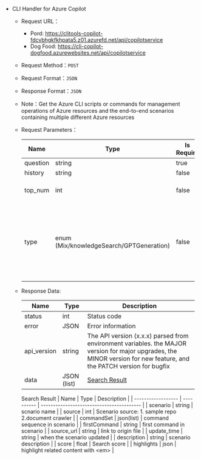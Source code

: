 
* <span id = "Copilot">CLI Handler for Azure Copilot</span>

    * Request URL：
      - Pord: https://clitools-copilot-fdcvbhgkfkhpata5.z01.azurefd.net/api/copilotservice
      - Dog Food: https://cli-copilot-dogfood.azurewebsites.net/api/copilotservice

    * Request Method：`POST`

    * Request Format：`JSON`

    * Response Format：`JSON`

    * Note：Get the Azure CLI scripts or commands for management operations of Azure resources and the end-to-end scenarios containing multiple different Azure resources

    * Request Parameters：

        | Name    | Type          | Is Require | Default value | Description                                          | Notes     |
        | ------- | ------------- | ---------- | ------------- | ---------------------------------------------------- | --------- |
        | question | string       | true       | -             | Customer questions                                   | -         |
        | history  | string       | false      | -             | Chat history                                         | -         |
        | top_num  | int          | false      | 5             | The maximum number of search results                 | -         |
        | type     | enum (Mix/knowledgeSearch/GPTGeneration) | false      | Mix | The service type, the mix mode is to first calls "knowledgeSearch". If "knowledgeSearch" does not meet expectations, it will fall back to "GPTGeneration" | Under normal circumstances, it is not recommended to send this parameter, as our server will control the service type by default         |

    * Response Data:

        | Name         | Type         | Description                               |
        |--------------|--------------| ----------------------------------------- |
        | status       | int          | Status code                               |
        | error        | JSON         | Error information                         |
        | api_version  | string       | The API version (x.x.x) parsed from environment variables. the MAJOR version for major upgrades, the MINOR version for new feature, and the PATCH version for bugfix |
        | data         | JSON (list)  | [Search Result](#search_result)           |

        <span id = "search_result">Search Result</span>
        | Name               | Type       | Description                               |
        | ------------------ | ---------- | ----------------------------------------- |
        | scenario           | string     | scnario name                              |
        | source             | int        | Scenario source: 1. sample repo 2.document crawler  |
        | commandSet         | json(list) | command sequence in scenario              |
        | firstCommand       | string     | first command in scenario                 |
        | source_url         | string     | link to origin file                       |
        | update_time        | string     | when the scenario updated                 |
        | description        | string     | scenario description                      |
        | score              | float      | Search score                              |
        | highlights         | json       | highlight related content with &lt;em&gt; |

